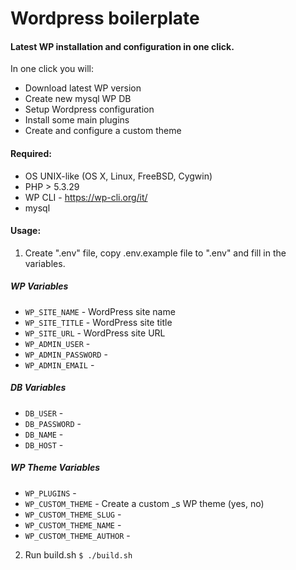 # Wordpress boilerplate

#### Latest WP installation and configuration in one click.

In one click you will:

- Download latest WP version
- Create new mysql WP DB
- Setup Wordpress configuration
- Install some main plugins
- Create and configure a custom theme

#### Required:

- OS UNIX-like (OS X, Linux, FreeBSD, Cygwin)
- PHP > 5.3.29
- WP CLI - https://wp-cli.org/it/
- mysql

#### Usage:

1. Create ".env" file, copy .env.example file to ".env" and fill in the variables.

##### WP Variables

- `WP_SITE_NAME` - WordPress site name
- `WP_SITE_TITLE` - WordPress site title
- `WP_SITE_URL` - WordPress site URL
- `WP_ADMIN_USER` -
- `WP_ADMIN_PASSWORD` -
- `WP_ADMIN_EMAIL` -

##### DB Variables

- `DB_USER` -
- `DB_PASSWORD` -
- `DB_NAME` -
- `DB_HOST` -

##### WP Theme Variables

- `WP_PLUGINS` -
- `WP_CUSTOM_THEME` - Create a custom _s WP theme (yes, no)
- `WP_CUSTOM_THEME_SLUG` -
- `WP_CUSTOM_THEME_NAME` -
- `WP_CUSTOM_THEME_AUTHOR` -

2. Run build.sh `$ ./build.sh`

